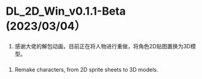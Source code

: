 # DL_2D_Win_v0.1.1-Beta (2023/03/04）

#####
1. 感谢大佬的解包动画，目前正在将人物进行重做，将角色2D贴图置换为3D模型。


#####
1. Remake characters, from 2D sprite sheets to 3D models.


